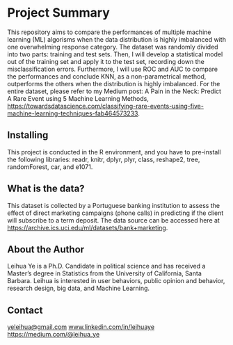 # Project Summary

This repository aims to compare the performances of multiple machine learning (ML) algorisms when the data distribution is highly imbalanced with one overwhelming response category. The dataset was randomly divided into two parts: training and test sets. Then, I will develop a statistical model out of the training set and apply it to the test set, recording down the misclassification errors. Furthermore, I will use ROC and AUC to compare the performances and conclude KNN, as a non-parametrical method, outperforms the others when the distribution is highly imbalanced. 
For the entire dataset, please refer to my Medium post: A Pain in the Neck: Predict A Rare Event using 5 Machine Learning Methods, https://towardsdatascience.com/classifying-rare-events-using-five-machine-learning-techniques-fab464573233.

## Installing

This project is conducted in the R environment, and you have to pre-install the following libraries: readr, knitr, dplyr, plyr, class, reshape2, tree, randomForest, car, and e1071.

## What is the data?

This dataset is collected by a Portuguese banking institution to assess the effect of direct marketing campaigns (phone calls) in predicting if the client will subscribe to a term deposit. The data source can be accessed here at https://archive.ics.uci.edu/ml/datasets/bank+marketing.

## About the Author

Leihua Ye is a Ph.D. Candidate in political science and has received a Master’s degree in Statistics from the University of California, Santa Barbara. Leihua is interested in user behaviors, public opinion and behavior, research design, big data, and Machine Learning.

## Contact

yeleihua@gmail.com
www.linkedin.com/in/leihuaye
https://medium.com/@leihua_ye
